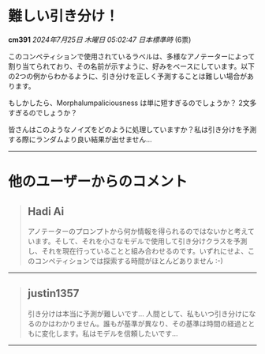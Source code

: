 # 難しい引き分け！
**cm391** *2024年7月25日 木曜日 05:02:47 日本標準時* (6票)

このコンペティションで使用されているラベルは、多様なアノテーターによって割り当てられており、その名前が示すように、好みをベースにしています。以下の2つの例からわかるように、引き分けを正しく予測することは難しい場合があります。

もしかしたら、Morphalumpaliciousness は単に短すぎるのでしょうか？
2文多すぎるのでしょうか？

皆さんはこのようなノイズをどのように処理していますか？私は引き分けを予測する際にランダムより良い結果が出せません…

---
# 他のユーザーからのコメント
> ## Hadi Ai
> 
> アノテーターのプロンプトから何か情報を得られるのではないかと考えています。そして、それを小さなモデルで使用して引き分けクラスを予測し、それを現在行っていることと組み合わせるのです。いずれにせよ、このコンペティションでは探索する時間がほとんどありません :-)
> 
> 
> 
---
> ## justin1357
> 
> 引き分けは本当に予測が難しいです… 人間として、私もいつ引き分けになるのかはわかりません。誰もが基準が異なり、その基準は時間の経過とともに変化します。私はモデルを信頼したいです…
> 
> 
> 
--- 


